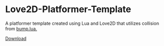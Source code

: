 # Love2D-Platformer-Template
A platformer template created using Lua and Love2D that utilizes collision from <a href='https://github.com/kikito/bump.lua'>bump.lua.</a>

<a href="https://drive.google.com/file/d/0B2tEJpz9c1gLeW41RVNxenY2UFE/view?usp=sharing">Download</a>

